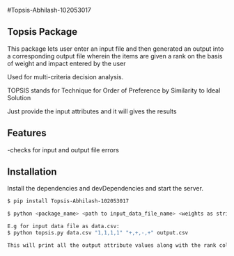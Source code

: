#Topsis-Abhilash-102053017
## Topsis Package



This package lets user enter an input file and then generated an output into a corresponding output file wherein the items are given a rank on the basis of weight and impact entered by the user

Used for multi-criteria decision analysis.

TOPSIS stands for Technique for Order of Preference by Similarity to Ideal Solution

Just provide the input attributes and it will gives the results

## Features
-checks for input and output file errors

## Installation

Install the dependencies and devDependencies and start the server.

```sh
$ pip install Topsis-Abhilash-102053017

$ python <package_name> <path to input_data_file_name> <weights as strings> <impacts as strings> <result_file_name>

E.g for input data file as data.csv:
$ python topsis.py data.csv "1,1,1,1" "+,+,-,+" output.csv

This will print all the output attribute values along with the rank column, in a tabular format
```

